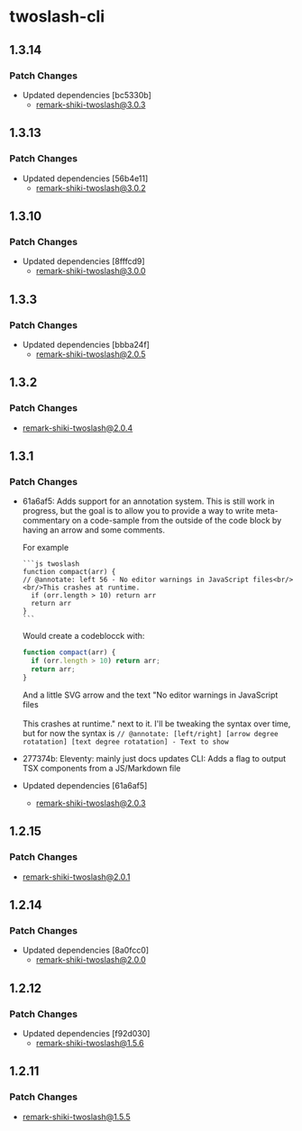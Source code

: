 # twoslash-cli

## 1.3.14

### Patch Changes

- Updated dependencies [bc5330b]
  - remark-shiki-twoslash@3.0.3

## 1.3.13

### Patch Changes

- Updated dependencies [56b4e11]
  - remark-shiki-twoslash@3.0.2

## 1.3.10

### Patch Changes

- Updated dependencies [8fffcd9]
  - remark-shiki-twoslash@3.0.0

## 1.3.3

### Patch Changes

- Updated dependencies [bbba24f]
  - remark-shiki-twoslash@2.0.5

## 1.3.2

### Patch Changes

- remark-shiki-twoslash@2.0.4

## 1.3.1

### Patch Changes

- 61a6af5: Adds support for an annotation system. This is still work in progress, but the goal is to allow you to provide a way to write meta-commentary on a code-sample from the outside of the code block by having an arrow and some comments.

  For example

  ````
  ```js twoslash
  function compact(arr) {
  // @annotate: left 56 - No editor warnings in JavaScript files<br/><br/>This crashes at runtime.
    if (orr.length > 10) return arr
    return arr
  }
  ```
  ````

  Would create a codeblocck with:

  ```js
  function compact(arr) {
    if (orr.length > 10) return arr;
    return arr;
  }
  ```

  And a little SVG arrow and the text "No editor warnings in JavaScript files<br/><br/>This crashes at runtime." next to it.
  I'll be tweaking the syntax over time, but for now the syntax is `// @annotate: [left/right] [arrow degree rotatation] [text degree rotatation] - Text to show`

- 277374b: Eleventy: mainly just docs updates
  CLI: Adds a flag to output TSX components from a JS/Markdown file
- Updated dependencies [61a6af5]
  - remark-shiki-twoslash@2.0.3

## 1.2.15

### Patch Changes

- remark-shiki-twoslash@2.0.1

## 1.2.14

### Patch Changes

- Updated dependencies [8a0fcc0]
  - remark-shiki-twoslash@2.0.0

## 1.2.12

### Patch Changes

- Updated dependencies [f92d030]
  - remark-shiki-twoslash@1.5.6

## 1.2.11

### Patch Changes

- remark-shiki-twoslash@1.5.5
